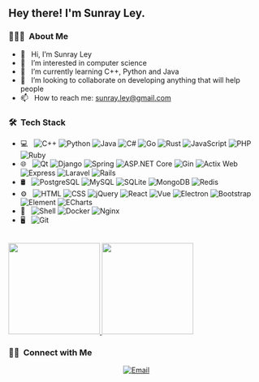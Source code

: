 <h2> Hey there! I'm Sunray Ley.</h2>

<h3> 👨🏻‍💻 &nbsp;About Me </h3>

<ul>
  <li>👋 &nbsp; Hi, I’m Sunray Ley</li>
  <li>👀 &nbsp; I’m interested in computer science</li>
  <li>🌱 &nbsp; I’m currently learning C++, Python and Java</li>
  <li>💞️ &nbsp; I’m looking to collaborate on developing anything that will help people</li>
  <li>📫 &nbsp; How to reach me: <a href="mailto:sunray.ley@gmail.com">sunray.ley@gmail.com</a></li>
</ul>

<h3> 🛠 &nbsp;Tech Stack</h3>

<ul>
  <li>💻 &nbsp;
    <img alt="C++" src="https://img.shields.io/badge/-C++-333333?style=flat&logo=cplusplus&logoColor=00599C">
    <img alt="Python" src="https://img.shields.io/badge/-Python-333333?style=flat&logo=python&logoColor=3776AB">
    <img alt="Java" src="https://img.shields.io/badge/-Java-333333?style=flat&logo=openjdk&logoColor=FFFFFF">
    <img alt="C#" src="https://img.shields.io/badge/-C#-333333?style=flat&logo=csharp&logoColor=239120">
    <img alt="Go" src="https://img.shields.io/badge/-Go-333333?style=flat&logo=go&logoColor=00ADD8">
    <img alt="Rust" src="https://img.shields.io/badge/-Rust-333333?style=flat&logo=rust&logoColor=000000">
    <img alt="JavaScript" src="https://img.shields.io/badge/-JavaScript-333333?style=flat&logo=javascript&logoColor=F7DF1E">
    <img alt="PHP" src="https://img.shields.io/badge/-PHP-333333?style=flat&logo=php&logoColor=777BB4">
    <img alt="Ruby" src="https://img.shields.io/badge/-Ruby-333333?style=flat&logo=ruby&logoColor=CC342D">
  </li>
  <li>🌐 &nbsp;
    <img alt="Qt" src="https://img.shields.io/badge/-Qt-333333?style=flat&logo=qt&logoColor=41CD52">
    <img alt="Django" src="https://img.shields.io/badge/-Django-333333?style=flat&logo=django&logoColor=092E20">
    <img alt="Spring" src="https://img.shields.io/badge/-Spring-333333?style=flat&logo=spring&logoColor=6DB33F">
    <img alt="ASP.NET Core" src="https://img.shields.io/badge/-ASP.NET%20Core-333333?style=flat&logo=dotnet&logoColor=512BD4">
    <img alt="Gin" src="https://img.shields.io/badge/-Gin-333333?style=flat&logo=go&logoColor=00ADD8">
    <img alt="Actix Web" src="https://img.shields.io/badge/-Actix%20Web-333333?style=flat&logo=rust&logoColor=000000">
    <img alt="Express" src="https://img.shields.io/badge/-Express-333333?style=flat&logo=express&logoColor=000000">
    <img alt="Laravel" src="https://img.shields.io/badge/-Laravel-333333?style=flat&logo=laravel&logoColor=FF2D20">
    <img alt="Rails" src="https://img.shields.io/badge/-Rails-333333?style=flat&logo=rubyonrails&logoColor=CC0000">
  </li>
  <li>🛢 &nbsp;
    <img alt="PostgreSQL" src="https://img.shields.io/badge/-PostgreSQL-333333?style=flat&logo=postgresql&logoColor=4169E1">
    <img alt="MySQL" src="https://img.shields.io/badge/-MySQL-333333?style=flat&logo=mysql&logoColor=4479A1">
    <img alt="SQLite" src="https://img.shields.io/badge/-SQLite-333333?style=flat&logo=sqlite&logoColor=003B57">
    <img alt="MongoDB" src="https://img.shields.io/badge/-MongoDB-333333?style=flat&logo=mongodb&logoColor=47A248">
    <img alt="Redis" src="https://img.shields.io/badge/-Redis-333333?style=flat&logo=redis&logoColor=DC382D">
  </li>
  <li>⚙️ &nbsp;
    <img alt="HTML" src="https://img.shields.io/badge/-HTML-333333?style=flat&logo=html5&logoColor=E34F26">
    <img alt="CSS" src="https://img.shields.io/badge/-CSS-333333?style=flat&logo=css3&logoColor=1572B6">
    <img alt="jQuery" src="https://img.shields.io/badge/-jQuery-333333?style=flat&logo=jquery&logoColor=0769AD">
    <img alt="React" src="https://img.shields.io/badge/-React-333333?style=flat&logo=react&logoColor=61DAFB">
    <img alt="Vue" src="https://img.shields.io/badge/-Vue-333333?style=flat&logo=vuedotjs&logoColor=4FC08D">
    <img alt="Electron" src="https://img.shields.io/badge/-Electron-333333?style=flat&logo=electron&logoColor=47848F">
    <img alt="Bootstrap" src="https://img.shields.io/badge/-Bootstrap-333333?style=flat&logo=bootstrap&logoColor=7952B3">
    <img alt="Element" src="https://img.shields.io/badge/-Element-333333?style=flat&logo=vuedotjs&logoColor=4FC08D">
    <img alt="ECharts" src="https://img.shields.io/badge/-ECharts-333333?style=flat&logo=apacheecharts&logoColor=AA344D">
  </li>
  <li>🔧 &nbsp;
    <img alt="Shell" src="https://img.shields.io/badge/-Shell-333333?style=flat&logo=gnubash&logoColor=4EAA25">
    <img alt="Docker" src="https://img.shields.io/badge/-Docker-333333?style=flat&logo=docker&logoColor=2496ED">
    <img alt="Nginx" src="https://img.shields.io/badge/-Nginx-333333?style=flat&logo=nginx&logoColor=009639">
  </li>
  <li>🖥 &nbsp;
    <img alt="Git" src="https://img.shields.io/badge/-Git-333333?style=flat&logo=git&logoColor=F05032">
  </li>
</ul>

<br/>

<a href="https://github.com/sunray-ley">
  <img height="180em" src="https://github-readme-stats.vercel.app/api?username=sunray-ley&theme=buefy&show_icons=true&count_private=true&include_all_commits=true" />
  <img height="180em" src="https://github-readme-stats.vercel.app/api/top-langs/?username=sunray-ley&theme=buefy&layout=compact" />
</a>

<br/>

<h3> 🤝🏻 &nbsp;Connect with Me </h3>

<p align="center">
  <a href="mailto:sunray.ley@gmail.com"><img alt="Email" src="https://img.shields.io/badge/Email-sunray.ley@gmail.com-blue?style=flat-square&logo=gmail&logoColor=EA4335"></a>
</p>
